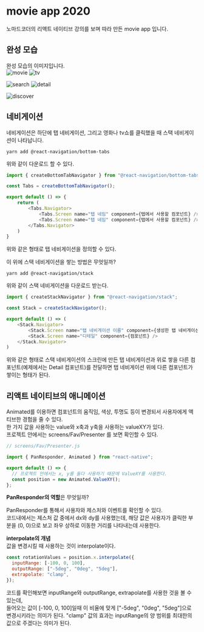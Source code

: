 # movie app 2020

노마드코더의 리액트 네이티브 강의를 보며 따라 만든 movie app 입니다.

## 완성 모습

완성 모습의 이미지입니다.  
![movie](https://user-images.githubusercontent.com/29043491/84287835-5db9b480-ab7b-11ea-967a-c74ef5b8c3c4.jpg)
![tv](https://user-images.githubusercontent.com/29043491/84287840-5e524b00-ab7b-11ea-85a8-4a39e02eee4d.jpg)  

![search](https://user-images.githubusercontent.com/29043491/84287824-5abec400-ab7b-11ea-925b-af07d1d6234a.jpg)
![detail](https://user-images.githubusercontent.com/29043491/84287833-5d211e00-ab7b-11ea-8f1f-f094feedea84.jpg)  

![discover](https://user-images.githubusercontent.com/29043491/84287830-5c888780-ab7b-11ea-919e-7f18c7523ff6.jpg)

## 네비게이션

네비게이션은 하단에 탭 네비게이션, 그리고 영화나 tv쇼를 클릭했을 때 스택 네비게이션이 나타납니다.

```
yarn add @react-navigation/bottom-tabs
```

위와 같이 다운로드 할 수 있다.

```js
import { createBottomTabNavigator } from "@react-navigation/bottom-tabs";

const Tabs = createBottomTabNavigator();

export default () => {
    return (
        <Tabs.Navigator>
            <Tabs.Screen name="탭 네임" component={탭에서 사용할 컴포넌트} />
            <Tabs.Screen name="탭 네임" component={탭에서 사용할 컴포넌트} />
        </Tabs.Navigator>
    )
}
```

위와 같은 형태로 탭 네비게이션을 정의할 수 있다.

이 위에 스택 네비게이션을 쌓는 방법은 무엇일까?

```
yarn add @react-navigation/stack
```

위와 같이 스택 네비게이션을 다운로드 받는다.

```js
import { createStackNavigator } from "@react-navigation/stack";

const Stack = createStackNavigator();

export default () => (
    <Stack.Navigator>
        <Stack.Screen name="탭 네비게이션 이름" component={생성한 탭 네비게이션} />
        <Stack.Screen name="디테일" component={컴포넌트} />
    </Stack.Navigator>
)
```

위와 같은 형태로 스택 네비게이션의 스크린에 만든 탭 네비게이션과 위로 쌓을 다른 컴포넌트(예제에서는 Detail 컴포넌트)를 전달하면 탭 네비게이션 위에 다른 컴포넌트가 쌓이는 형태가 된다.

## 리액트 네이티브의 애니메이션

Animated를 이용하면 컴포넌트의 움직임, 색상, 투명도 등이 변경되서 사용자에게 액티브한 경험을 줄 수 있다.  
한 가지 값을 사용하는 value와 x축과 y축을 사용하는 valueXY가 있다.  
프로젝트 안에서는 screens/Fav/Presenter 를 보면 확인할 수 있다.

```js
// screens/Fav/Presenter.js

import { PanResponder, Animated } from "react-native";

export default () => {
  // 프로젝트 안에서는 x, y를 둘다 사용하기 때문에 ValueXY를 사용한다.
  const position = new Animated.ValueXY();
};
```

**PanResponder의 역할**은 무엇일까?

PanResponder를 통해서 사용자와 제스처와 이벤트를 확인할 수 있다.  
코드내에서는 제스처 값 중에서 dx와 dy를 사용했는데, 해당 값은 사용자가 클릭한 부분을 (0, 0)으로 보고 좌우 상하로 이동한 거리를 나타내는데 사용한다.

**interpolate의 개념**  
값을 변경시킬 때 사용하는 것이 interpolate이다.

```js
const rotationValues = position.x.interpolate({
  inputRange: [-100, 0, 100],
  outputRange: ["-5deg", "0deg", "5deg"],
  extrapolate: "clamp",
});
```

코드를 확인해보면 inputRange와 outputRange, extrapolate를 사용한 것을 볼 수 있는데,  
들어오는 값이 [-100, 0, 100]일때 이 비율에 맞게 ["-5deg", "0deg", "5deg"]으로 변경시키라는 의미가 된다. "clamp" 값의 효과는 inputRange의 양 범위를 최대한의 값으로 주겠다는 의미가 된다.
